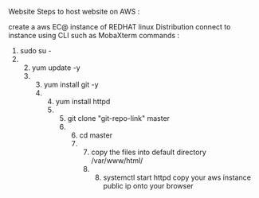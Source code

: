 Website
Steps to host website on AWS :

create a aws EC@ instance of REDHAT linux Distribution
connect to instance using CLI such as MobaXterm
commands :
1. sudo su -
2.  2. yum update -y
    3.  3. yum install git -y
        4. 4. yum install httpd
           5. 5. git clone "git-repo-link" master
              6. 6. cd master
                 7. 7. copy the files into default directory /var/www/html/
                    8. 8. systemctl start httpd
copy your aws instance public ip onto your browser
